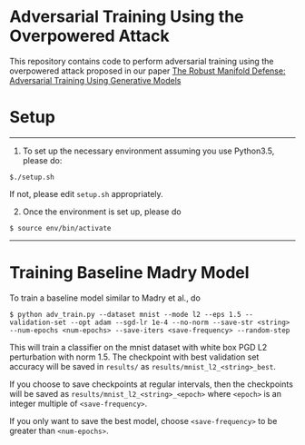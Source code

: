# Adversarial Training Using the Overpowered Attack
This repository contains code to perform adversarial training using the overpowered attack proposed in our paper
[The Robust Manifold Defense: Adversarial Training Using Generative Models](https://arxiv.org/abs/1712.09196)

# Setup
---
1. To set up the necessary environment assuming you use Python3.5, please do:
```shell
$./setup.sh
```
If not, please edit ```setup.sh``` appropriately.

2. Once the environment is set up, please do
```shell
$ source env/bin/activate
```
---

# Training Baseline Madry Model
To train a baseline model similar to Madry et al., do
```shell
$ python adv_train.py --dataset mnist --mode l2 --eps 1.5 --validation-set --opt adam --sgd-lr 1e-4 --no-norm --save-str <string> --num-epochs <num-epochs> --save-iters <save-frequency> --random-step
```

This will train a classifier on the mnist dataset with white box PGD L2 perturbation with norm 1.5. The checkpoint with best validation set accuracy will be saved in ```results/``` as ```results/mnist_l2_<string>_best```. 

If you choose to save checkpoints at regular intervals, then the checkpoints will be saved as ```results/mnist_l2_<string>_<epoch>``` where ```<epoch>``` is an integer multiple of ```<save-frequency>```.

If you only want to save the best model, choose ```<save-frequency>``` to be greater than ```<num-epochs>```. 

